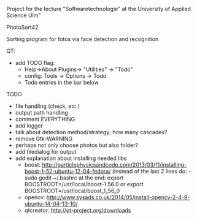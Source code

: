 Project for the lecture "Softwaretechnologie" at the University of Applied Science Ulm"

PhotoSort42

Sorting program for fotos via face detection and recognition

QT:
- add TODO flag:
    - Help->About Plugins-> "Utilities" -> "Todo"
    - config: Tools -> Options -> Todo
    - Todo entries in the bar below

TODO
- file handling (check, etc.)
- output path handling
- comment EVERYTHING
- add logger
- talk about detection method/strategy; how many cascades?
- remove Gtk-WARNING
- perhaps not only choose photos but also folder?
- add filedialog for output
- add explanation about installing needed libs
	- boost: http://particlephysicsandcode.com/2013/03/11/installing-boost-1-52-ubuntu-12-04-fedora/ (instead of the last 2 lines do: 
		-sudo gedit ~/.bashrc
		at the end: export BOOSTROOT=/usr/local/boost-1.56.0
		or
		export BOOSTROOT=/usr/local/boost_1_56_0
	- opencv: http://www.sysads.co.uk/2014/05/install-opencv-2-4-9-ubuntu-14-04-13-10/
	- qtcreator: http://qt-project.org/downloads

